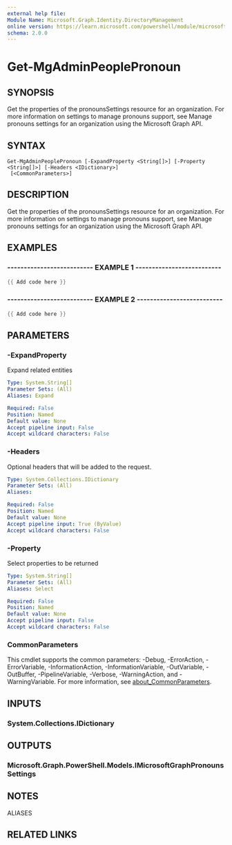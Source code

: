 ```yaml
---
external help file:
Module Name: Microsoft.Graph.Identity.DirectoryManagement
online version: https://learn.microsoft.com/powershell/module/microsoft.graph.identity.directorymanagement/get-mgadminpeoplepronoun
schema: 2.0.0
---
```


# Get-MgAdminPeoplePronoun

## SYNOPSIS
Get the properties of the pronounsSettings resource for an organization.
For more information on settings to manage pronouns support, see Manage pronouns settings for an organization using the Microsoft Graph API.

## SYNTAX

```
Get-MgAdminPeoplePronoun [-ExpandProperty <String[]>] [-Property <String[]>] [-Headers <IDictionary>]
 [<CommonParameters>]
```

## DESCRIPTION
Get the properties of the pronounsSettings resource for an organization.
For more information on settings to manage pronouns support, see Manage pronouns settings for an organization using the Microsoft Graph API.

## EXAMPLES

### -------------------------- EXAMPLE 1 --------------------------
```powershell
{{ Add code here }}
```



### -------------------------- EXAMPLE 2 --------------------------
```powershell
{{ Add code here }}
```



## PARAMETERS

### -ExpandProperty
Expand related entities

```yaml
Type: System.String[]
Parameter Sets: (All)
Aliases: Expand

Required: False
Position: Named
Default value: None
Accept pipeline input: False
Accept wildcard characters: False
```

### -Headers
Optional headers that will be added to the request.

```yaml
Type: System.Collections.IDictionary
Parameter Sets: (All)
Aliases:

Required: False
Position: Named
Default value: None
Accept pipeline input: True (ByValue)
Accept wildcard characters: False
```

### -Property
Select properties to be returned

```yaml
Type: System.String[]
Parameter Sets: (All)
Aliases: Select

Required: False
Position: Named
Default value: None
Accept pipeline input: False
Accept wildcard characters: False
```

### CommonParameters
This cmdlet supports the common parameters: -Debug, -ErrorAction, -ErrorVariable, -InformationAction, -InformationVariable, -OutVariable, -OutBuffer, -PipelineVariable, -Verbose, -WarningAction, and -WarningVariable. For more information, see [about_CommonParameters](http://go.microsoft.com/fwlink/?LinkID=113216).

## INPUTS

### System.Collections.IDictionary

## OUTPUTS

### Microsoft.Graph.PowerShell.Models.IMicrosoftGraphPronounsSettings

## NOTES

ALIASES

## RELATED LINKS

